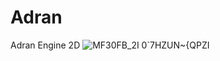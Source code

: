 # Adran
Adran Engine 2D
![MF30FB_2I 0`7HZUN~{QPZI](https://github.com/user-attachments/assets/46bbce83-d680-4c79-b6bd-e8bd10a55183)
